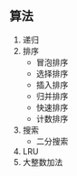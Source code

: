 <!--
 * @Author: your name
 * @Date: 2020-11-17 09:09:15
 * @LastEditTime: 2020-11-27 20:05:45
 * @LastEditors: your name
 * @Description: In User Settings Edit
 * @FilePath: \showmethecode\src\algorithms\README.md
-->
## 算法
1. 递归
2. 排序
    - 冒泡排序
    - 选择排序
    - 插入排序
    - 归并排序
    - 快速排序
    - 计数排序
3. 搜索
    - 二分搜索
4. LRU
5. 大整数加法